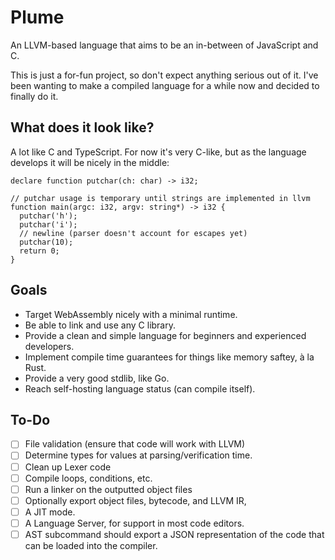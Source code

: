 # Plume
An LLVM-based language that aims to be an in-between of JavaScript and C.

This is just a for-fun project, so don't expect anything serious out of it. I've been wanting to make a compiled language for a while now and decided to finally do it.

## What does it look like?
A lot like C and TypeScript. For now it's very C-like, but as the language develops it will be nicely in the middle:

```plume
declare function putchar(ch: char) -> i32;

// putchar usage is temporary until strings are implemented in llvm
function main(argc: i32, argv: string*) -> i32 {
  putchar('h');
  putchar('i');
  // newline (parser doesn't account for escapes yet)
  putchar(10); 
  return 0;
}
```

## Goals
- Target WebAssembly nicely with a minimal runtime.
- Be able to link and use any C library.
- Provide a clean and simple language for beginners and experienced developers.
- Implement compile time guarantees for things like memory saftey, à la Rust.
- Provide a very good stdlib, like Go.
- Reach self-hosting language status (can compile itself).

## To-Do
- [ ] File validation (ensure that code will work with LLVM)
- [ ] Determine types for values at parsing/verification time.
- [ ] Clean up Lexer code
- [ ] Compile loops, conditions, etc.
- [ ] Run a linker on the outputted object files
- [ ] Optionally export object files, bytecode, and LLVM IR,
- [ ] A JIT mode.
- [ ] A Language Server, for support in most code editors.
- [ ] AST subcommand should export a JSON representation of the code that can be loaded into the compiler.
